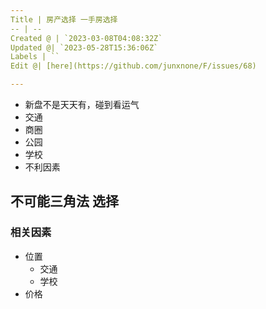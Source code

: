 ```yaml
---
Title | 房产选择 一手房选择
-- | --
Created @ | `2023-03-08T04:08:32Z`
Updated @| `2023-05-28T15:36:06Z`
Labels | ``
Edit @| [here](https://github.com/junxnone/F/issues/68)

---
```

- 新盘不是天天有，碰到看运气
- 交通
- 商圈
- 公园
- 学校
- 不利因素

## 不可能三角法 选择

### 相关因素
- 位置
  - 交通
  - 学校
- 价格

